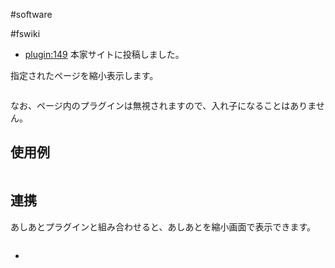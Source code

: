 #software

#fswiki



* [plugin:149](plugin:149) 本家サイトに投稿しました。


指定されたページを縮小表示します。

```

```
なお、ページ内のプラグインは無視されますので、入れ子になることはありません。


## 使用例

```

```



## 連携

あしあとプラグインと組み合わせると、あしあとを縮小画面で表示できます。

```

```






* [](storage:縮小表示プラグイン/thumbnail20041020.zip)


